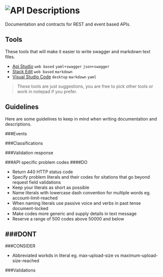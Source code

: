 ![API](http://www.onedesk.com/wordpress/wp-content/uploads/2012/10/API-128x128.png) 
Descriptions
================
Documentation and contracts for REST and event based APIs.

Tools
-----
These tools that will make it easier to write swagger and markdown text files.
- [Api Studio](http://playground.apistudio.io/) `web based` `yaml+swagger` `json+swagger`
- [Stack Edit](https://stackedit.io) `web based` `markdown`
- [Visual Studio Code](https://code.visualstudio.com) `desktop` `markdown` `yaml`
> These tools are just suggestions, you are free to pick other tools or work in notepad if you prefer.

Guidelines
----------
Here are some guidelines to keep in mind when writing documentation and descriptions. 

###Events

###Classifications

###Validation response

###API specific problem codes
####DO
- Return 440 HTTP status code
- Specify problem literals and their codes for sitations that go beyond request field validations
- Keep your literals as short as possible
- Name literals with lowercase dash convention for multiple words eg. account-limit-reached
- When naming literals use passive voice and verbs in past tense document-locked
- Make codes more generic and supply details in text message
- Reserve a range of 500 codes above 50000 and below

###DONT
-

###CONSIDER
- Abbreviated workds in literal eg. max-upload-size vs maximum-upload-size-reached

###Validations
